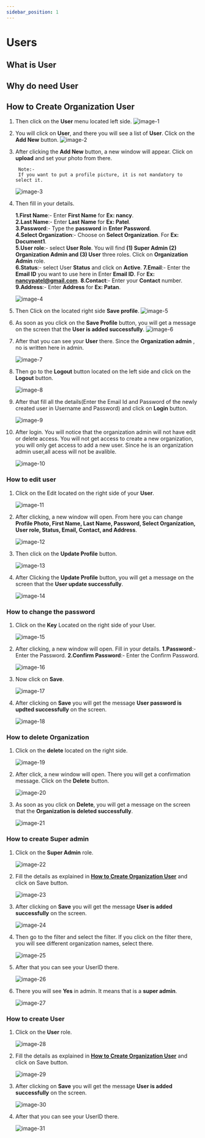 ```yaml
---
sidebar_position: 1
---
```


# Users

## What is User
## Why do need User
## How to Create Organization User
1. Then click on the **User** menu located left side. 
   ![image-1](./images/image-1.png)

2. You will click on **User**, and there you will see a list of **User**. Click on the **Add New** button.
   ![image-2](./images/image-2.png)

3. After clicking the **Add New** button, a new window will appear. Click on **upload** and set your photo from there. 
   ``` 
    Note:-
    If you want to put a profile picture, it is not mandatory to select it.
   ```
    ![image-3](./images/image-3.png)

4. Then fill in your details.

   **1.First Name**:- Enter **First Name** for **Ex: nancy**.            
   **2.Last Name**:- Enter **Last Name** for **Ex: Patel**.               
   **3.Password**:- Type the **password** in **Enter Password**.                     
   **4.Select Organization**:- Choose on **Select Organization**. For **Ex: Document1**.              
   **5.User role**:- select **User Role**. You will find **(1) Super Admin (2) Organization Admin and (3) User** three roles. Click on **Organization Admin** role.                      
   **6.Status**:-  select User **Status** and click on **Active**.
   **7.Email**:- Enter the **Email ID** you want to use here in Enter **Email ID**. For **Ex: nancypatel@gmail.com**.
   **8.Contact**:- Enter your **Contact** number.
   **9.Address**:- Enter **Address** for **Ex: Patan**.

    ![image-4](./images/image-4.png)

5. Then Click on the located right side **Save profile**.
    ![image-5](./images/image-5.png)

6. As soon as you click on the **Save Profile** button, you will get a message on the screen that the **User is added successfully**.
    ![image-6](./images/image-6.png)

7. After that you can see your **User** there. Since the **Organization admin** , no is written here in admin.
   
    ![image-7](./images/image-7.png)
8. Then go to the **Logout** button located on the left side and click on the **Logout** button.
   
   ![image-8](./images/image-8.png)

9.  After that fill all the details(Enter the Email Id and Password of the newly created user in Username and Password) and click on **Login** button.
    
    ![image-9](./images/image-9.png)

10. After login. You will notice that the organization admin will not have edit or delete access. You will not get access to create a new organization, you will only get access to add a new user. Since he is an organization admin user,all acess will not be avalible.
    
    ![image-10](./images/image-10.PNG)
     
### How to edit user
1. Click on the Edit located on the right side of your **User**.
   
   ![image-11](./images/image-11.PNG)

2. After clicking, a new window will open.  From here you can change **Profile Photo, First Name, Last Name, Password, Select Organization, User role, Status, Email, Contact, and Address**.
   
   ![image-12](./images/image-12.png)

3. Then click on the **Update Profile** button.
   
   ![image-13](./images/image-13.png)

4. After Clicking the **Update Profile** button, you will get a message on the screen that the **User update successfully**.
   
   ![image-14](./images/image-14.png)

### How to change the password
1. Click on the **Key** Located on the right side of your User.
   
     ![image-15](./images/image-15.png)

2. After clicking, a new window will open. Fill in your details.
   **1.Password**:- Enter the Password.
   **2.Confirm Password**:- Enter the Confirm Password.

     ![image-16](./images/image-16.png)

3. Now click on **Save**.
   
     ![image-17](./images/image-17.png)

4. After clicking on **Save** you will get the message **User password is updted successfully** on the screen.
   
     ![image-18](./images/image-18.png)

### How to delete Organization
1. Click on the **delete** located on the right side.
   
   ![image-19](./images/image-19.png)

2. After click, a new window will open. There you will get a confirmation message. Click on the **Delete** button.
   
   ![image-20](./images/image-20.png)

3. As soon as you click on **Delete**, you will get a message on the screen that the **Organization is deleted successfully**.
   
   ![image-21](./images/image-21.png)
   
### How to create Super admin

1. Click on the **Super Admin** role.
   
   ![image-22](./images/image-22.png)

2. Fill the details as explained in **[How to Create Organization User](#how-to-create-organization-user)** and click on Save button.
   
   ![image-23](./images/image-23.png)

3. After clicking on **Save** you will get the message **User is added successfully** on the screen.
   
   ![image-24](./images/image-24.png)

4. Then go to the filter and select the filter. If you click on the filter there, you will see different organization names, select there.
   
   ![image-25](./images/image-25.png)

5. After that you can see your UserID there.
   
   ![image-26](./images/image-26.png)

6. There you will see **Yes** in admin. It means that is a **super admin**.
   
   ![image-27](./images/image-27.png)
   
### How to create User

1. Click on the **User** role.
   
   ![image-28](./images/image-28.png)

2. Fill the details as explained in **[How to Create Organization User](#how-to-create-organization-user)** and click on Save button.
   
   ![image-29](./images/image-29.png)

3. After clicking on **Save** you will get the message **User is added successfully** on the screen.
   
   ![image-30](./images/image-30.png)

4. After that you can see your UserID there.
   
   ![image-31](./images/image-31.png)
   